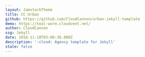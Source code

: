 ```yaml
---
layout: JamstackTheme
title: CC Urban
github: https://github.com/CloudCannon/urban-jekyll-template
demo: https://teal-worm.cloudvent.net/
author: CloudCannon
ssg: Jekyll
date: 2016-11-10T03:08:36.000Z
description: ':cloud: Agency template for Jekyll'
stale: false
---
```

